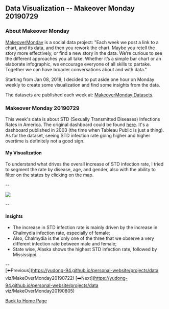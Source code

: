 <head>
  <!-- Global site tag (gtag.js) - Google Analytics -->
<script async src="https://www.googletagmanager.com/gtag/js?id=UA-112502179-1"></script>
<script>
  window.dataLayer = window.dataLayer || [];
  function gtag(){dataLayer.push(arguments);}
  gtag('js', new Date());

  gtag('config', 'UA-112502179-1');
</script>
</head>


## Data Visualization -- Makeover Monday 20190729

### About Makeover Monday

[MakeoverMonday](http://www.makeovermonday.co.uk/) is a social data project:
"Each week we post a link to a chart, and its data, and then you rework the chart.
Maybe you retell the story more effectively, or find a new story in the data.
We’re curious to see the different approaches you all take. Whether it’s a simple bar chart or an elaborate infographic, we encourage everyone of all skills to partake.
Together we can have broader conversations about and with data."

Starting from Jan 08, 2018, I decided to put aside one hour on Monday weekly to create some visualization and find some insights from the data.

The datasets are published each week at: [MakeoverMonday Datasets](http://www.makeovermonday.co.uk/data/).

### Makeover Monday 20190729

This week's data is about STD (Sexually Transmitted Diseases) Infections Rates in America. The original dashboard could be found [here](https://public.tableau.com/profile/andy.kriebel#!/vizhome/STDs1996-2008/STDInfectionRates). It's a dashboard published in 2003 (the time when Tableau Public is just a thing).  
As for the dataset, seeing STD infection rate going higher and higher overtime is definitely not a good sign.  

#### My Visualization

To understand what drives the overall increase of STD infection rate, I tried to segment the rate by disease, age, and gender, also with the ability to filter on the states by clicking on the map.   

--  
<div class='tableauPlaceholder' id='viz1564463255630' style='position: relative'>
<noscript><a href='#'>
  <img alt=' ' src='https:&#47;&#47;public.tableau.com&#47;static&#47;images&#47;Ma&#47;MakeOverMonday20190729&#47;STDInfectionRateinUS&#47;1_rss.png' style='border: none' />
</a></noscript>
<object class='tableauViz'  style='display:none;'>
  <param name='host_url' value='https%3A%2F%2Fpublic.tableau.com%2F' />
  <param name='embed_code_version' value='3' /> 
  <param name='site_root' value='' />
  <param name='name' value='MakeOverMonday20190729&#47;STDInfectionRateinUS' />
  <param name='tabs' value='no' />
  <param name='toolbar' value='yes' />
  <param name='static_image' value='https:&#47;&#47;public.tableau.com&#47;static&#47;images&#47;Ma&#47;MakeOverMonday20190729&#47;STDInfectionRateinUS&#47;1.png' /> 
  <param name='animate_transition' value='yes' />
  <param name='display_static_image' value='yes' />
  <param name='display_spinner' value='yes' />
  <param name='display_overlay' value='yes' />
  <param name='display_count' value='yes' />
</object></div>            
<script type='text/javascript'>           
  var divElement = document.getElementById('viz1564463255630');           
  var vizElement = divElement.getElementsByTagName('object')[0];          
  vizElement.style.width='800px';vizElement.style.height='827px';         
  var scriptElement = document.createElement('script');                 
  scriptElement.src = 'https://public.tableau.com/javascripts/api/viz_v1.js';     
  vizElement.parentNode.insertBefore(scriptElement, vizElement);             
</script>
  
--  

#### Insights
* The increase in STD infection rate is mainly driven by the increase in Chalmydia infection rate, especially of female;  
* Also, Chalmydia is the only one of the three that we observe a very different infection rate between male and female;  
* State wise, Alaska shows the highest STD infection rate, followed by Mississippi.  

--  
[⬅️Previous](https://yudong-94.github.io/personal-website/projects/data viz/MakeOverMonday20190722) [➡️Next](https://yudong-94.github.io/personal-website/projects/data viz/MakeOverMonday20190805)
  
[Back to Home Page](https://yudong-94.github.io/personal-website/)
